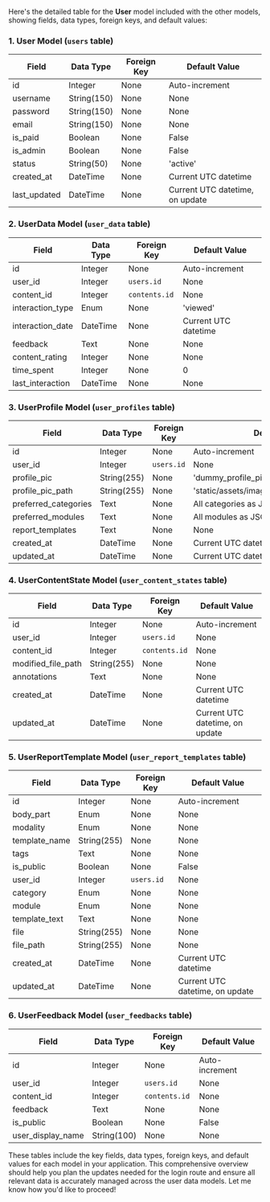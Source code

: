 Here's the detailed table for the **User** model included with the other models, showing fields, data types, foreign keys, and default values:

### 1. **User Model (`users` table)**
| Field         | Data Type      | Foreign Key | Default Value               |
|---------------|----------------|-------------|-----------------------------|
| id            | Integer        | None        | Auto-increment              |
| username      | String(150)    | None        | None                        |
| password      | String(150)    | None        | None                        |
| email         | String(150)    | None        | None                        |
| is_paid       | Boolean        | None        | False                       |
| is_admin      | Boolean        | None        | False                       |
| status        | String(50)     | None        | 'active'                    |
| created_at    | DateTime       | None        | Current UTC datetime        |
| last_updated  | DateTime       | None        | Current UTC datetime, on update |

### 2. **UserData Model (`user_data` table)**
| Field            | Data Type        | Foreign Key          | Default Value               |
|------------------|------------------|----------------------|-----------------------------|
| id               | Integer          | None                 | Auto-increment              |
| user_id          | Integer          | `users.id`           | None                        |
| content_id       | Integer          | `contents.id`        | None                        |
| interaction_type | Enum             | None                 | 'viewed'                    |
| interaction_date | DateTime         | None                 | Current UTC datetime        |
| feedback         | Text             | None                 | None                        |
| content_rating   | Integer          | None                 | None                        |
| time_spent       | Integer          | None                 | 0                           |
| last_interaction | DateTime         | None                 | None                        |

### 3. **UserProfile Model (`user_profiles` table)**
| Field             | Data Type        | Foreign Key        | Default Value                  |
|-------------------|------------------|--------------------|---------------------------------|
| id                | Integer          | None               | Auto-increment                 |
| user_id           | Integer          | `users.id`         | None                           |
| profile_pic       | String(255)      | None               | 'dummy_profile_pic.png'        |
| profile_pic_path  | String(255)      | None               | 'static/assets/images/dummy_profile_pic.png' |
| preferred_categories | Text         | None               | All categories as JSON         |
| preferred_modules | Text             | None               | All modules as JSON            |
| report_templates  | Text             | None               | None                           |
| created_at        | DateTime         | None               | Current UTC datetime           |
| updated_at        | DateTime         | None               | Current UTC datetime, on update|

### 4. **UserContentState Model (`user_content_states` table)**
| Field             | Data Type        | Foreign Key        | Default Value                  |
|-------------------|------------------|--------------------|---------------------------------|
| id                | Integer          | None               | Auto-increment                 |
| user_id           | Integer          | `users.id`         | None                           |
| content_id        | Integer          | `contents.id`      | None                           |
| modified_file_path| String(255)      | None               | None                           |
| annotations       | Text             | None               | None                           |
| created_at        | DateTime         | None               | Current UTC datetime           |
| updated_at        | DateTime         | None               | Current UTC datetime, on update|

### 5. **UserReportTemplate Model (`user_report_templates` table)**
| Field             | Data Type        | Foreign Key        | Default Value                  |
|-------------------|------------------|--------------------|---------------------------------|
| id                | Integer          | None               | Auto-increment                 |
| body_part         | Enum             | None               | None                           |
| modality          | Enum             | None               | None                           |
| template_name     | String(255)      | None               | None                           |
| tags              | Text             | None               | None                           |
| is_public         | Boolean          | None               | False                          |
| user_id           | Integer          | `users.id`         | None                           |
| category          | Enum             | None               | None                           |
| module            | Enum             | None               | None                           |
| template_text     | Text             | None               | None                           |
| file              | String(255)      | None               | None                           |
| file_path         | String(255)      | None               | None                           |
| created_at        | DateTime         | None               | Current UTC datetime           |
| updated_at        | DateTime         | None               | Current UTC datetime, on update|

### 6. **UserFeedback Model (`user_feedbacks` table)**
| Field             | Data Type        | Foreign Key        | Default Value                  |
|-------------------|------------------|--------------------|---------------------------------|
| id                | Integer          | None               | Auto-increment                 |
| user_id           | Integer          | `users.id`         | None                           |
| content_id        | Integer          | `contents.id`      | None                           |
| feedback          | Text             | None               | None                           |
| is_public         | Boolean          | None               | False                          |
| user_display_name | String(100)      | None               | None                           |

These tables include the key fields, data types, foreign keys, and default values for each model in your application. This comprehensive overview should help you plan the updates needed for the login route and ensure all relevant data is accurately managed across the user data models. Let me know how you'd like to proceed!
